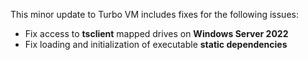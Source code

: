 This minor update to Turbo VM includes fixes for the following issues:

- Fix access to **tsclient** mapped drives on **Windows Server 2022**
- Fix loading and initialization of executable **static dependencies**



